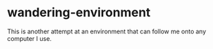 # wandering-environment
This is another attempt at an environment that can follow me onto any computer I use.
